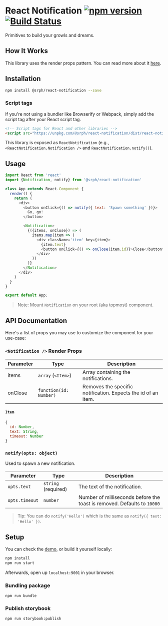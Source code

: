 # React Notification [![npm version](https://img.shields.io/npm/v/@srph/react-notification.svg?style=flat-square)](https://npmjs.com/package/@srph/react-notification) [![Build Status](https://img.shields.io/travis/srph/react-notification.svg?style=flat-square)](https://travis-ci.org/srph/react-notification?branch=master)

Primitives to build your growls and dreams.

## How It Works
This library uses the render props pattern. You can read more about it [here](https://cdb.reacttraining.com/use-a-render-prop-50de598f11ce).

## Installation
```bash
npm install @srph/react-notification --save
```

### Script tags
If you're not using a bundler like Browserify or Webpack, simply add the script tag after your React script tag.

```html
<!-- Script tags for React and other libraries -->
<script src="https://unpkg.com/@srph/react-notification/dist/react-notification.min.js"></script>
```

This library is exposed as `ReactNotification` (e.g., `<ReactNotification.Notification />` and `ReactNotification.notify()`).

## Usage
```js
import React from 'react'
import {Notification, notify} from '@srph/react-notification'

class App extends React.Component {
  render() {
    return (
      <div>
        <button onClick={() => notify({ text: 'Spawn something' })}>
          Go, go!
        </button>

        <Notification>
          {({items, onClose}) => (
            items.map(item => (
              <div className='item' key={item}>
                {item.text}
                <button onClick={() => onClose(item.id)}>Close</button>
              </div>
            ))
          )}
        </Notification>
      </div>
    )
  }
}

export default App;
```

> Note: Mount `Notification` on your root (aka topmost) component.

## API Documentation
Here's a list of props you may use to customize the component for your use-case:

### `<Notification />` Render Props
| Parameter  | Type | Description |
| ----- | ---- | ----------- |
| items | `array` (`<Item>`) | Array containing the notifications. |
| onClose | `function(id: Number)` | Removes the specific notification. Expects the id of an item. |

#### `Item`
```js
{
  id: Number,
  text: String,
  timeout: Number
}
```

### `notify(opts: object)`
Used to spawn a new notification.

| Parameter  | Type | Description |
| ----- | ---- | ----------- |
| `opts.text` | `string` (required) | The text of the notification. |
| `opts.timeout` | `number` | Number of milliseconds before the toast is removed. Defaults to `10000` |

> Tip: You can do `notify('Hello')` which is the same as `notify({ text: 'Hello' })`.

## Setup
You can check the [demo](https://react-notification.kierb.com/), or build it yourself locally:

```bash
npm install
npm run start
```

Afterwards, open up `localhost:9001` in your browser.

### Bundling package
```
npm run bundle
```

### Publish storybook
```
npm run storybook:publish
```
